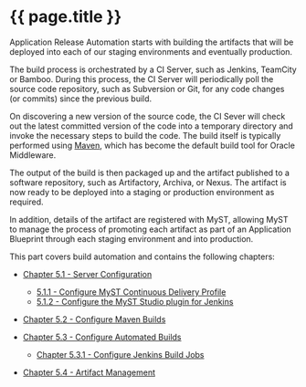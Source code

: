 # {{ page.title }}

Application Release Automation starts with building the artifacts that will be deployed into each of our staging environments and eventually production.

The build process is orchestrated by a CI Server, such as Jenkins, TeamCity or Bamboo. During this process, the CI Server will periodically poll the source code repository, such as Subversion or Git, for any code changes (or commits) since the previous build. 

On discovering a new version of the source code, the CI Sever will check out the latest committed version of the code into a temporary directory and invoke the necessary steps to build the code.  The build itself is typically performed using [Maven](https://en.wikipedia.org/wiki/Maven), which has become the default build tool for Oracle Middleware.

The output of the build is then packaged up and the artifact published to a software repository, such as Artifactory, Archiva, or Nexus. The artifact is now ready to be deployed into a staging or production environment as required.

In addition, details of the artifact are registered with MyST, allowing MyST to manage the process of promoting each artifact as part of an Application Blueprint through each staging environment and into production.

This part covers build automation and contains the following chapters:

* [Chapter 5.1 - Server Configuration](/build/server/configuration/README.md)
    * [5.1.1 - Configure MyST Continuous Delivery Profile](/infrastructure/continuous-delivery-profile/README.md)
    * [5.1.2 - Configure the MyST Studio plugin for Jenkins](/build/server/configuration/jenkins/README.md)


* [Chapter 5.2 - Configure Maven Builds](/build/maven/README.md)  

* [Chapter 5.3 - Configure Automated Builds ](/build/ci/README.md)
    * [Chapter 5.3.1 - Configure Jenkins Build Jobs](/build/ci/jenkins/README.md)


* [Chapter 5.4 - Artifact Management](/build/artifacts/README.md)
